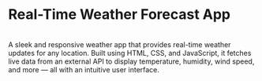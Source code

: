 <h1>Real-Time Weather Forecast App </h1>
<br>
A sleek and responsive weather app that provides real-time weather updates for any location. Built using HTML, CSS, and JavaScript, it fetches live data from an external API to display temperature, humidity, wind speed, and more — all with an intuitive user interface.
